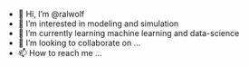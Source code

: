 - 👋 Hi, I’m @ralwolf
- 👀 I’m interested in modeling and simulation
- 🌱 I’m currently learning machine learning and data-science
- 💞️ I’m looking to collaborate on ...
- 📫 How to reach me ...

<!---
ralwolf/ralwolf is a ✨ special ✨ repository because its `README.md` (this file) appears on your GitHub profile.
You can click the Preview link to take a look at your changes.
--->
